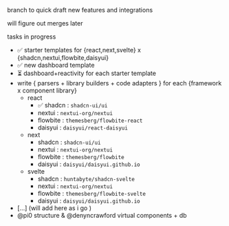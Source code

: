 branch to quick draft new features and integrations

will figure out merges later

tasks in progress

* ✅ starter templates for {react,next,svelte} x {shadcn,nextui,flowbite,daisyui}
* ✅ new dashboard template
* ⏳ dashboard+reactivity for each starter template
* write { parsers + library builders + code adapters } for each {framework x component library}
  * react
    * ✅ shadcn : `shadcn-ui/ui`
	* nextui : `nextui-org/nextui`
	* flowbite : `themesberg/flowbite-react`
	* daisyui : `daisyui/react-daisyui`
  * next
    * shadcn : `shadcn-ui/ui`
	* nextui : `nextui-org/nextui`
	* flowbite : `themesberg/flowbite`
	* daisyui : `daisyui/daisyui.github.io`
  * svelte
    * shadcn : `huntabyte/shadcn-svelte`
	* nextui : `nextui-org/nextui`
	* flowbite : `themesberg/flowbite-svelte`
	* daisyui : `daisyui/daisyui.github.io`
* [...] (will add here as i go )
* @pi0 structure & @denyncrawford virtual components + db